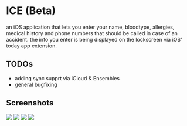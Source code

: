 # ICE (Beta)

an iOS application that lets you enter your name, bloodtype, allergies, medical history and phone numbers that should be called in case of an accident. the info you enter is being displayed on the lockscreen via iOS' today app extension.

## TODOs
- adding sync supprt via iCloud & Ensembles
- general bugfixing

## Screenshots
![](http://i.imgur.com/gMwbDNLl.png)
![](http://i.imgur.com/t31MVFml.png)
![](http://i.imgur.com/m3D0WWdl.png)
![](http://i.imgur.com/nwoCelGl.png)
